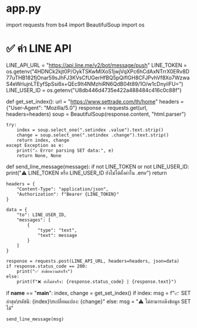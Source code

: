 # app.py
import requests
from bs4 import BeautifulSoup
import os

# ✅ ค่า LINE API
LINE_API_URL = "https://api.line.me/v2/bot/message/push"
LINE_TOKEN = os.getenv("4HDNCk2kjt0P/OykTSKwMIXoS1jwjVqXPc6hCdAxNTrrX0ERv8D77uTHB182fjOnar59sJhFJ3KVsCfUGerHfBQ5pQifIGH8CFJPvhVf8Xo7WzwaS4eWrlujnLTEyfSpSsi6x+QEc9It4NMzhiRN6QdB04t89/1O/w1cDnyilFU=")
LINE_USER_ID = os.getenv("U8db446d4735e422a488484c416c0c88f")

def get_set_index():
    url = "https://www.settrade.com/th/home"
    headers = {"User-Agent": "Mozilla/5.0"}
    response = requests.get(url, headers=headers)
    soup = BeautifulSoup(response.content, "html.parser")

    try:
        index = soup.select_one(".setindex .value").text.strip()
        change = soup.select_one(".setindex .change").text.strip()
        return index, change
    except Exception as e:
        print("⚠️ Error parsing SET data:", e)
        return None, None

def send_line_message(message):
    if not LINE_TOKEN or not LINE_USER_ID:
        print("⚠️ LINE_TOKEN หรือ LINE_USER_ID ยังไม่ได้ตั้งค่าใน .env")
        return

    headers = {
        "Content-Type": "application/json",
        "Authorization": f"Bearer {LINE_TOKEN}"
    }

    data = {
        "to": LINE_USER_ID,
        "messages": [
            {
                "type": "text",
                "text": message
            }
        ]
    }

    response = requests.post(LINE_API_URL, headers=headers, json=data)
    if response.status_code == 200:
        print("✅ ส่งข้อความสำเร็จ")
    else:
        print(f"❌ ส่งไม่สำเร็จ: {response.status_code} | {response.text}")

if __name__ == "__main__":
    index, change = get_set_index()
    if index:
        msg = f"📈 SET ล่าสุด\nดัชนี: {index}\nเปลี่ยนแปลง: {change}"
    else:
        msg = "⚠️ ไม่สามารถดึงข้อมูล SET ได้"

    send_line_message(msg)

